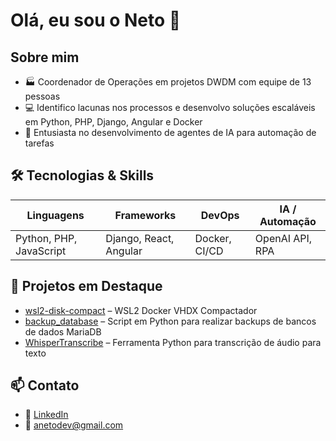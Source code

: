 # Olá, eu sou o Neto 👋

## Sobre mim
- 🏭 Coordenador de Operações em projetos DWDM com equipe de 13 pessoas
- 💻 Identifico lacunas nos processos e desenvolvo soluções escaláveis em Python, PHP, Django, Angular e Docker
- 🤖 Entusiasta no desenvolvimento de agentes de IA para automação de tarefas

## 🛠️ Tecnologias & Skills
| Linguagens               | Frameworks           | DevOps        | IA / Automação       |
|--------------------------|----------------------|---------------|----------------------|
| Python, PHP, JavaScript | Django, React, Angular | Docker, CI/CD | OpenAI API, RPA      |

## 🔗 Projetos em Destaque
- [wsl2-disk-compact](https://github.com/aneto10/wsl2-disk-compact) – WSL2 Docker VHDX Compactador
- [backup_database](https://github.com/aneto10/backup_database) – Script em Python para realizar backups de bancos de dados MariaDB
- [WhisperTranscribe](https://github.com/aneto10/WhisperTranscribe) – Ferramenta Python para transcrição de áudio para texto

## 📫 Contato
- 🔗 [LinkedIn](https://www.linkedin.com/in/alcides-neto-07a11821/)  
- 📧 anetodev@gmail.com
